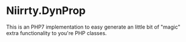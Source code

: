 # Niirrty.DynProp
This is an PHP7 implementation to easy generate an little bit of "magic" extra functionality to you're PHP classes.
